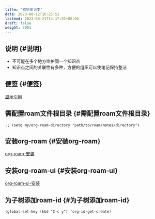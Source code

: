 ```yaml
---
title: "双链笔记本"
date: 2023-08-12T16:25:51
lastmod: 2023-08-21T14:17:05+08:00
draft: false
weight: 2001
---
```


## 说明 {#说明}

-   不可能在多个地方维护同一个知识点 <br/>
-   知识点之间的关联性有多种，方便的组织可以使笔记保持整洁 <br/>


## 便签 {#便签}

[显示引用](https://seds.nl/notes/export_org_roam_backlinks_with_gohugo/) <br/>


## 需配置roam文件根目录 {#需配置roam文件根目录}

```elisp
;; (setq my/org-roam-directory "path/to/roam/notes/directory")
```


## 安装org-roam {#安装org-roam}

[org-roam-安装](/docs/分享/emacs/插件/org-roam/#org-roam-安装) <br/>


## 安装org-roam-ui {#安装org-roam-ui}

[org-roam-ui-安装](/docs/分享/emacs/插件/org-roam-ui/#org-roam-ui-安装) <br/>


## 为子树添加roam-id {#为子树添加roam-id}

```elisp
(global-set-key (kbd "C-c y") 'org-id-get-create)
```

